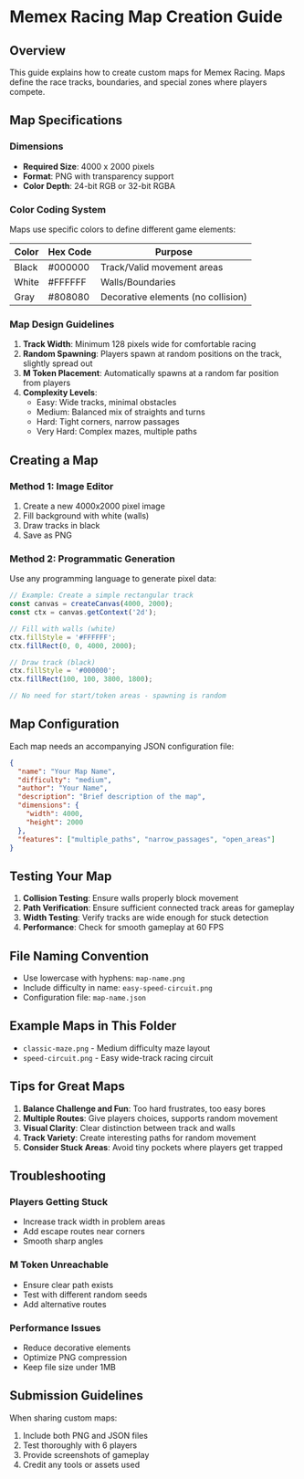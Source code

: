 # Memex Racing Map Creation Guide

## Overview
This guide explains how to create custom maps for Memex Racing. Maps define the race tracks, boundaries, and special zones where players compete.

## Map Specifications

### Dimensions
- **Required Size**: 4000 x 2000 pixels
- **Format**: PNG with transparency support
- **Color Depth**: 24-bit RGB or 32-bit RGBA

### Color Coding System
Maps use specific colors to define different game elements:

| Color | Hex Code | Purpose |
|-------|----------|---------|
| Black | #000000 | Track/Valid movement areas |
| White | #FFFFFF | Walls/Boundaries |
| Gray | #808080 | Decorative elements (no collision) |

### Map Design Guidelines

1. **Track Width**: Minimum 128 pixels wide for comfortable racing
2. **Random Spawning**: Players spawn at random positions on the track, slightly spread out
3. **M Token Placement**: Automatically spawns at a random far position from players
4. **Complexity Levels**:
   - Easy: Wide tracks, minimal obstacles
   - Medium: Balanced mix of straights and turns
   - Hard: Tight corners, narrow passages
   - Very Hard: Complex mazes, multiple paths

## Creating a Map

### Method 1: Image Editor
1. Create a new 4000x2000 pixel image
2. Fill background with white (walls)
3. Draw tracks in black
4. Save as PNG

### Method 2: Programmatic Generation
Use any programming language to generate pixel data:
```javascript
// Example: Create a simple rectangular track
const canvas = createCanvas(4000, 2000);
const ctx = canvas.getContext('2d');

// Fill with walls (white)
ctx.fillStyle = '#FFFFFF';
ctx.fillRect(0, 0, 4000, 2000);

// Draw track (black)
ctx.fillStyle = '#000000';
ctx.fillRect(100, 100, 3800, 1800);

// No need for start/token areas - spawning is random
```

## Map Configuration
Each map needs an accompanying JSON configuration file:

```json
{
  "name": "Your Map Name",
  "difficulty": "medium",
  "author": "Your Name",
  "description": "Brief description of the map",
  "dimensions": {
    "width": 4000,
    "height": 2000
  },
  "features": ["multiple_paths", "narrow_passages", "open_areas"]
}
```

## Testing Your Map

1. **Collision Testing**: Ensure walls properly block movement
2. **Path Verification**: Ensure sufficient connected track areas for gameplay
3. **Width Testing**: Verify tracks are wide enough for stuck detection
4. **Performance**: Check for smooth gameplay at 60 FPS

## File Naming Convention
- Use lowercase with hyphens: `map-name.png`
- Include difficulty in name: `easy-speed-circuit.png`
- Configuration file: `map-name.json`

## Example Maps in This Folder
- `classic-maze.png` - Medium difficulty maze layout
- `speed-circuit.png` - Easy wide-track racing circuit

## Tips for Great Maps

1. **Balance Challenge and Fun**: Too hard frustrates, too easy bores
2. **Multiple Routes**: Give players choices, supports random movement
3. **Visual Clarity**: Clear distinction between track and walls
4. **Track Variety**: Create interesting paths for random movement
5. **Consider Stuck Areas**: Avoid tiny pockets where players get trapped

## Troubleshooting

### Players Getting Stuck
- Increase track width in problem areas
- Add escape routes near corners
- Smooth sharp angles

### M Token Unreachable
- Ensure clear path exists
- Test with different random seeds
- Add alternative routes

### Performance Issues
- Reduce decorative elements
- Optimize PNG compression
- Keep file size under 1MB

## Submission Guidelines
When sharing custom maps:
1. Include both PNG and JSON files
2. Test thoroughly with 6 players
3. Provide screenshots of gameplay
4. Credit any tools or assets used